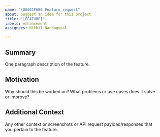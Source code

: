 ```yaml
---
name: "\U0001F6E0️ Feature request"
about: Suggest an idea for this project
title: "[FEATURE]"
labels: enhancement
assignees: Nikhil-Nandagopal

---
```


## Summary

One paragraph description of the feature.

## Motivation

Why should this be worked on? What problems or use cases does it solve or
improve?

## Additional Context

Any other context or screenshots or API request payload/responses that you
pertain to the feature.
